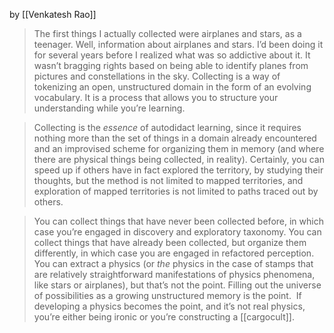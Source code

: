 by [[Venkatesh Rao]]

> The first things I actually collected were airplanes and stars, as a teenager. Well, information about airplanes and stars. I’d been doing it for several years before I realized what was so addictive about it. It wasn’t bragging rights based on being able to identify planes from pictures and constellations in the sky. Collecting is a way of tokenizing an open, unstructured domain in the form of an evolving vocabulary. It is a process that allows you to structure your understanding while you’re learning.

> Collecting is the _essence_ of autodidact learning, since it requires nothing more than the set of things in a domain already encountered and an improvised scheme for organizing them in memory (and where there are physical things being collected, in reality). Certainly, you can speed up if others have in fact explored the territory, by studying their thoughts, but the method is not limited to mapped territories, and exploration of mapped territories is not limited to paths traced out by others.

> You can collect things that have never been collected before, in which case you’re engaged in discovery and exploratory taxonomy. You can collect things that have already been collected, but organize them differently, in which case you are engaged in refactored perception. You can extract a physics (or _the_ physics in the case of stamps that are relatively straightforward manifestations of physics phenomena, like stars or airplanes), but that’s not the point. Filling out the universe of possibilities as a growing unstructured memory is the point.  If developing a physics becomes the point, and it’s not real physics, you’re either being ironic or you’re constructing a [[cargocult]].